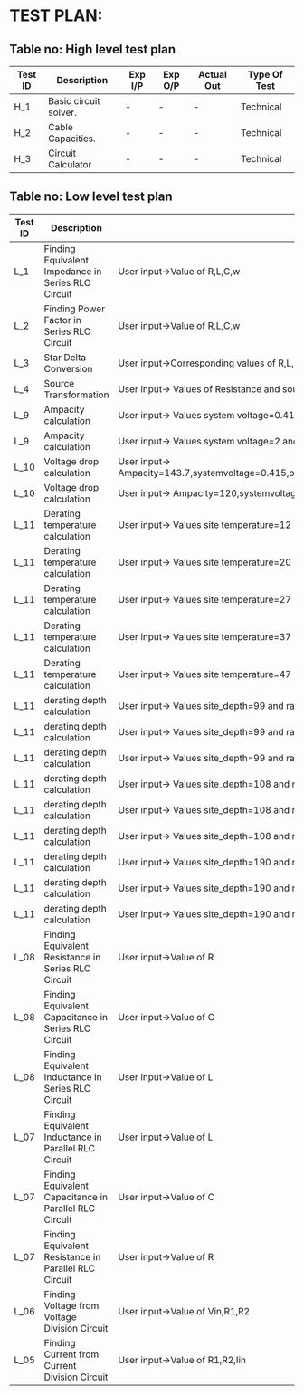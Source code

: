 # TEST PLAN:

## Table no: High level test plan

| **Test ID** | **Description**                                              | **Exp I/P** | **Exp O/P** | **Actual Out** |**Type Of Test**  |          
|-------------|--------------------------------------------------------------|------------|-------------|----------------|------------------|      
| H_1 | Basic circuit solver. | - | - | - | Technical | 
| H_2 | Cable Capacities. | - | - | - | Technical | 
| H_3 | Circuit Calculator | - | - | - | Technical | 



## Table no: Low level test plan

| **Test ID** | **Description**                                              | **Exp IN** | **Exp OUT** | **Actual Out** |**Type Of Test**  |    
|-------------|--------------------------------------------------------------|------------|-------------|----------------|------------------|
| L_1 |Finding Equivalent Impedance in Series RLC Circuit | User input->Value of R,L,C,w |- | - | - | 
| L_2 |Finding Power Factor in Series RLC Circuit |User input->Value of R,L,C,w | - |- | -  |
| L_3 |Star Delta Conversion |User input->Corresponding values of R,L,C | - | - | - |
| L_4 |Source Transformation |User input-> Values of Resistance and sources | - | - | - |
| L_9 |Ampacity calculation |User input-> Values system voltage=0.415 and transformer rating=200 |143.760208  | - | Technical |
| L_9 |Ampacity calculation |User input-> Values system voltage=2 and transformer rating=13 | 450.033321| - | Technical |
| L_10 |Voltage drop  calculation |User input-> Ampacity=143.7,systemvoltage=0.415,pf=0.8,Length=100,resistance=1.035,reactance=5.233|23796  | - | Technical |
| L_10 |Voltage drop  calculation |User input-> Ampacity=120,systemvoltage=1,pf=1,Length=25,resistance=13,reactance=0.03|6754  | - | Technical |
| L_11 |Derating temperature calculation |User input-> Values site temperature=12|1.120000  | - | Technical |
| L_11 |Derating temperature calculation |User input-> Values site temperature=20|1.040000  | - | Technical |
| L_11 |Derating temperature calculation |User input-> Values site temperature=27|0.960000  | - | Technical|
| L_11 |Derating temperature calculation |User input-> Values site temperature=37|0.910000  | - | Technical |
| L_11 |Derating temperature calculation |User input-> Values site temperature=47|0.820000  | - | Technical |
| L_11 |derating depth calculation |User input-> Values site_depth=99 and rating=15 | 0.990000 | - | Technical |
| L_11 |derating depth calculation |User input-> Values site_depth=99 and rating=120 | 0.980000| - | Technical|
| L_11 |derating depth calculation |User input-> Values site_depth=99 and rating=470 | 0.970000 | - | Technical |
| L_11 |derating depth calculation |User input-> Values site_depth=108 and rating=15 | 0.980000| - | Technical |
| L_11 |derating depth calculation |User input-> Values site_depth=108 and rating=120 | 0.970000 | - | Technical |
| L_11 |derating depth calculation |User input-> Values site_depth=108 and rating=470 | 0.960000 | - | Technical |
| L_11 |derating depth calculation |User input-> Values site_depth=190 and rating=15 | 0.950000| - | Technical |
| L_11 |derating depth calculation |User input-> Values site_depth=190 and rating=120 | 0.930000 | - | Technical|
| L_11|derating depth calculation |User input-> Values site_depth=190 and rating=470 | 0.910000 | - | Technical |
| L_08 |Finding Equivalent Resistance in Series RLC Circuit | User input->Value of R |- | - | - |
| L_08 |Finding Equivalent Capacitance in Series RLC Circuit | User input->Value of C |- | - | - |
| L_08 |Finding Equivalent Inductance in Series RLC Circuit | User input->Value of L |- | - | - |
| L_07 |Finding Equivalent Inductance in Parallel RLC Circuit | User input->Value of L |- | - | - |
| L_07 |Finding Equivalent Capacitance in Parallel RLC Circuit | User input->Value of C |- | - | - |
| L_07 |Finding Equivalent Resistance in Parallel RLC Circuit | User input->Value of R |- | - | - |
| L_06 |Finding Voltage from Voltage Division Circuit | User input->Value of Vin,R1,R2 |- | - | - |
| L_05 |Finding Current from Current Division Circuit | User input->Value of R1,R2,Iin |- | - | - |
